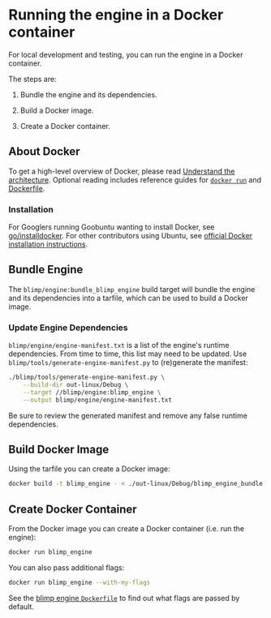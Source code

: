 # Running the engine in a Docker container

For local development and testing, you can run the engine in a Docker
container.

The steps are:

1. Bundle the engine and its dependencies.

1. Build a Docker image.

1. Create a Docker container.


## About Docker

To get a high-level overview of Docker, please read [Understand the
architecture](https://docs.docker.com/introduction/understanding-docker/).
Optional reading includes reference guides for
[`docker run`](https://docs.docker.com/reference/run/) and
[Dockerfile](https://docs.docker.com/reference/builder/).


### Installation

For Googlers running Goobuntu wanting to install Docker, see
[go/installdocker](https://goto.google.com/installdocker). For other
contributors using Ubuntu, see [official Docker
installation instructions](https://docs.docker.com/installation/ubuntulinux/).


## Bundle Engine

The `blimp/engine:bundle_blimp_engine` build target will bundle the engine and
its dependencies into a tarfile, which can be used to build a Docker image.

### Update Engine Dependencies

`blimp/engine/engine-manifest.txt` is a list of the engine's runtime
dependencies. From time to time, this list may need to be updated. Use
`blimp/tools/generate-engine-manifest.py` to (re)generate the manifest:

```bash
./blimp/tools/generate-engine-manifest.py \
    --build-dir out-linux/Debug \
    --target //blimp/engine:blimp_engine \
    --output blimp/engine/engine-manifest.txt
```

Be sure to review the generated manifest and remove any false runtime
dependencies.

## Build Docker Image

Using the tarfile you can create a Docker image:

```bash
docker build -t blimp_engine - < ./out-linux/Debug/blimp_engine_bundle.tar
```

## Create Docker Container

From the Docker image you can create a Docker container (i.e. run the engine):

```bash
docker run blimp_engine
```

You can also pass additional flags:

```bash
docker run blimp_engine --with-my-flags
```

See the [blimp engine `Dockerfile`](../engine/Dockerfile) to find out what flags
are passed by default.
